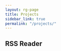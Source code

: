 ```yaml
---
layout: rg-page
title: Projects
sidebar_link: true
permalink: "/projects/"
---
```


## RSS Reader

[]()
